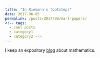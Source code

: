 ```yaml
---
title: "In Riemann's footsteps"
date: 2017-06-05
permalink: /posts/2017/06/marl-papers/
<!-- tags:
  - cool posts
  - category1
  - category2 -->
---
```


I keep an expository [blog](riemannfootsteps.blogspot.com) about mathematics. 
